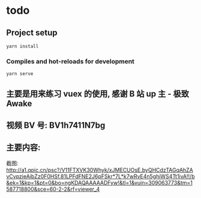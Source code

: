 # todo

## Project setup

```
yarn install
```

### Compiles and hot-reloads for development

```
yarn serve
```

## 主要是用来练习 vuex 的使用, 感谢 B 站 up 主 - 极致 Awake

## 视频 BV 号: BV1h7411N7bg

## 主要内容:

截图: http://a1.qpic.cn/psc?/V11FTXVK30Whyk/xJMECUOsE.byQHCdzTAGqAhZAvCvpzieAibZz0F0HSf.81LPFdFNE2J6pFSkr*7L*k7wRvE4n5ghiWS4Tt1ivA!!/b&ek=1&kp=1&pt=0&bo=ngKDAQAAAAADFyw!&tl=1&vuin=309063773&tm=1587718800&sce=60-2-2&rf=viewer_4
